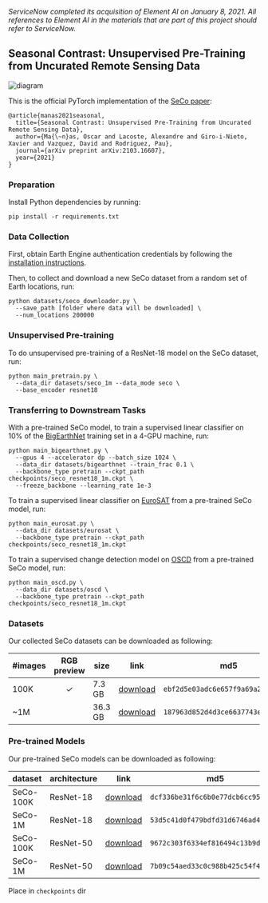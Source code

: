 *ServiceNow completed its acquisition of Element AI on January 8, 2021. All references to Element AI in the materials that are part of this project should refer to ServiceNow.*

## Seasonal Contrast: Unsupervised Pre-Training from Uncurated Remote Sensing Data

![diagram](.github/images/seco_diagram.png)

This is the official PyTorch implementation of the [SeCo paper](https://arxiv.org/abs/2103.16607):
```
@article{manas2021seasonal,
  title={Seasonal Contrast: Unsupervised Pre-Training from Uncurated Remote Sensing Data},
  author={Ma{\~n}as, Oscar and Lacoste, Alexandre and Giro-i-Nieto, Xavier and Vazquez, David and Rodriguez, Pau},
  journal={arXiv preprint arXiv:2103.16607},
  year={2021}
}
```


### Preparation

Install Python dependencies by running:
```shell
pip install -r requirements.txt
```


### Data Collection

First, obtain Earth Engine authentication credentials by following the [installation instructions](https://developers.google.com/earth-engine/guides/python_install).

Then, to collect and download a new SeCo dataset from a random set of Earth locations, run:
```shell
python datasets/seco_downloader.py \
  --save_path [folder where data will be downloaded] \
  --num_locations 200000
```


### Unsupervised Pre-training

To do unsupervised pre-training of a ResNet-18 model on the SeCo dataset, run:
```shell
python main_pretrain.py \
  --data_dir datasets/seco_1m --data_mode seco \
  --base_encoder resnet18
```


### Transferring to Downstream Tasks

With a pre-trained SeCo model, to train a supervised linear classifier on 10% of the [BigEarthNet](http://bigearth.net/) training set in a 4-GPU machine, run:
```shell
python main_bigearthnet.py \
  --gpus 4 --accelerator dp --batch_size 1024 \
  --data_dir datasets/bigearthnet --train_frac 0.1 \
  --backbone_type pretrain --ckpt_path checkpoints/seco_resnet18_1m.ckpt \
  --freeze_backbone --learning_rate 1e-3
```

To train a supervised linear classifier on [EuroSAT](https://github.com/phelber/eurosat) from a pre-trained SeCo model, run:
```shell
python main_eurosat.py \
  --data_dir datasets/eurosat \
  --backbone_type pretrain --ckpt_path checkpoints/seco_resnet18_1m.ckpt
```

To train a supervised change detection model on [OSCD](https://rcdaudt.github.io/oscd/) from a pre-trained SeCo model, run:
```shell
python main_oscd.py \
  --data_dir datasets/oscd \
  --backbone_type pretrain --ckpt_path checkpoints/seco_resnet18_1m.ckpt
```

### Datasets

Our collected SeCo datasets can be downloaded as following:

| #images | RGB preview | size    | link | md5 |
| ------- | :---------: | ------- | ---- | --- |
| 100K    | ✓           | 7.3 GB  | [download](https://zenodo.org/record/4728033/files/seco_100k.zip?download=1) | `ebf2d5e03adc6e657f9a69a20ad863e0` |
| ~1M     |             | 36.3 GB | [download](https://zenodo.org/record/4728033/files/seco_1m.zip?download=1)   | `187963d852d4d3ce6637743ec3a4bd9e` |


### Pre-trained Models

Our pre-trained SeCo models can be downloaded as following:

| dataset   | architecture | link | md5 |
| --------- | ------------ | ---- | --- |
| SeCo-100K | ResNet-18    | [download](https://zenodo.org/record/4728033/files/seco_resnet18_100k.ckpt?download=1) | `dcf336be31f6c6b0e77dcb6cc958fca8` |
| SeCo-1M   | ResNet-18    | [download](https://zenodo.org/record/4728033/files/seco_resnet18_1m.ckpt?download=1)   | `53d5c41d0f479bdfd31d6746ad4126db` |
| SeCo-100K | ResNet-50    | [download](https://zenodo.org/record/4728033/files/seco_resnet50_100k.ckpt?download=1) | `9672c303f6334ef816494c13b9d05753` |
| SeCo-1M   | ResNet-50    | [download](https://zenodo.org/record/4728033/files/seco_resnet50_1m.ckpt?download=1)   | `7b09c54aed33c0c988b425c54f4ef948` |

Place in `checkpoints` dir